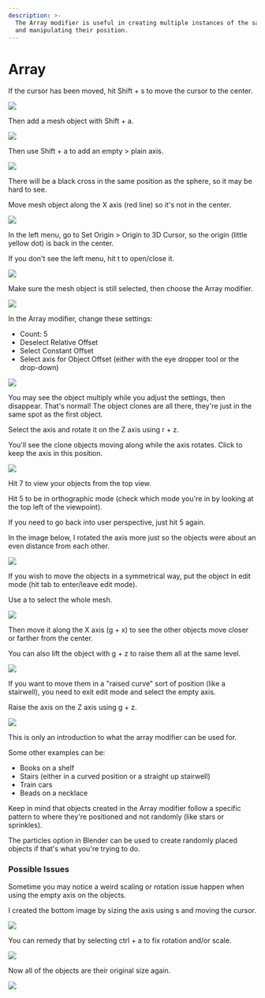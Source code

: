 ```yaml
---
description: >-
  The Array modifier is useful in creating multiple instances of the same object
  and manipulating their position.
---
```


# Array

If the cursor has been moved, hit Shift + s to move the cursor to the center.

![](../../.gitbook/assets/image%20%2817%29.png)

Then add a mesh object with Shift + a.

![](../../.gitbook/assets/image%20%2832%29.png)

Then use Shift + a to add an empty &gt; plain axis.

![](../../.gitbook/assets/image%20%2818%29.png)

There will be a black cross in the same position as the sphere, so it may be hard to see.

Move mesh object along the X axis \(red line\) so it's not in the center.

![](../../.gitbook/assets/image%20%283%29.png)

In the left menu, go to Set Origin &gt; Origin to 3D Cursor, so the origin \(little yellow dot\) is back in the center.

If you don't see the left menu, hit t to open/close it.

![](../../.gitbook/assets/image%20%285%29.png)

Make sure the mesh object is still selected, then choose the Array modifier.

![](../../.gitbook/assets/image%20%2810%29.png)

In the Array modifier, change these settings:

* Count: 5
* Deselect Relative Offset
* Select Constant Offset
* Select axis for Object Offset \(either with the eye dropper tool or the drop-down\)

![](../../.gitbook/assets/image%20%2839%29.png)

You may see the object multiply while you adjust the settings, then disappear. That's normal! The object clones are all there, they're just in the same spot as the first object.

Select the axis and rotate it on the Z axis using r + z.

You'll see the clone objects moving along while the axis rotates. Click to keep the axis in this position.

![](../../.gitbook/assets/image%20%2815%29.png)

Hit 7 to view your objects from the top view.

Hit 5 to be in orthographic mode \(check which mode you're in by looking at the top left of the viewpoint\).

If you need to go back into user perspective, just hit 5 again.

In the image below, I rotated the axis more just so the objects were about an even distance from each other.

![](../../.gitbook/assets/image%20%2822%29.png)

If you wish to move the objects in a symmetrical way, put the object in edit mode \(hit tab to enter/leave edit mode\).

Use a to select the whole mesh.

![](../../.gitbook/assets/image%20%286%29.png)

Then move it along the X axis \(g + x\) to see the other objects move closer or farther from the center.

You can also lift the object with g + z to raise them all at the same level.

![](../../.gitbook/assets/image%20%2826%29.png)

If you want to move them in a "raised curve" sort of position \(like a stairwell\), you need to exit edit mode and select the empty axis.

Raise the axis on the Z axis using g + z.

![](../../.gitbook/assets/image%20%2816%29.png)

This is only an introduction to what the array modifier can be used for. 

Some other examples can be:

* Books on a shelf
* Stairs \(either in a curved position or a straight up stairwell\)
* Train cars
* Beads on a necklace

Keep in mind that objects created in the Array modifier follow a specific pattern to where they're positioned and not randomly \(like stars or sprinkles\).

The particles option in Blender can be used to create randomly placed objects if that's what you're trying to do.

### Possible Issues

Sometime you may notice a weird scaling or rotation issue happen when using the empty axis on the objects.

I created the bottom image by sizing the axis using s and moving the cursor.

![](../../.gitbook/assets/image%20%284%29.png)

 You can remedy that by selecting ctrl + a to fix rotation and/or scale.

![](../../.gitbook/assets/image.png)

Now all of the objects are their original size again.

![](../../.gitbook/assets/image%20%2837%29.png)







